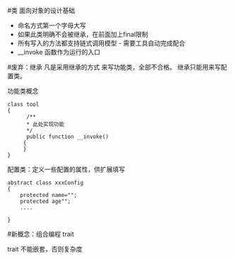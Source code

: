 #类 面向对象的设计基础

* 命名方式第一个字母大写
* 如果此类明确不会被继承，在前面加上final限制
* 所有写入的方法都支持链式调用模型  - 需要工具自动完成配合
* __invoke 函数作为运行的入口


#废弃：继承
凡是采用继承的方式 来写功能类，全部不合格。
继承只能用来写配置类。

功能类概念

```
class tool
{
      /**
      * 此处实现功能
      */
      public function __invoke()
     {
     }
}

```

配置类：定义一些配置的属性，供扩展填写
```
abstract class xxxConfig
{
    protected name="";
    protected age"";
    ....
    
}
```
#新概念：组合编程 trait

trait 不能嵌套，否则复杂度
